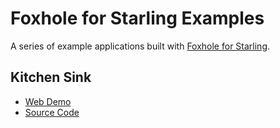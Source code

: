 # Foxhole for Starling Examples

A series of example applications built with [Foxhole for Starling](https://github.com/joshtynjala/foxhole-starling).

## Kitchen Sink

* [Web Demo](http://flashtoolbox.com/foxhole-starling/examples/kitchen-sink/)
* [Source Code](https://github.com/joshtynjala/foxhole-starling-examples/tree/master/KitchenSink)
